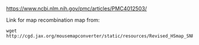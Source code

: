 
https://www.ncbi.nlm.nih.gov/pmc/articles/PMC4012503/

Link for map recombination map from:

    wget http://cgd.jax.org/mousemapconverter/static/resources/Revised_HSmap_SNPs.csv
